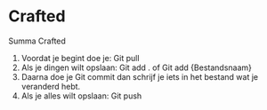 # Crafted
Summa Crafted

1. Voordat je begint doe je: Git pull
2. Als je dingen wilt opslaan: Git add . of Git add {Bestandsnaam}
3. Daarna doe je Git commit dan schrijf je iets in het bestand wat je veranderd hebt.
4. Als je alles wilt opslaan: Git push

 